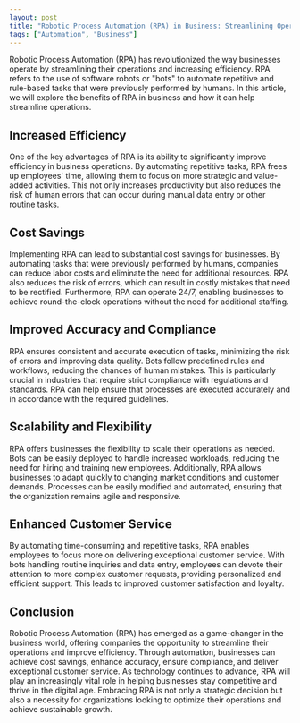 ```yaml
---
layout: post
title: "Robotic Process Automation (RPA) in Business: Streamlining Operations"
tags: ["Automation", "Business"]
---
```


Robotic Process Automation (RPA) has revolutionized the way businesses operate by streamlining their operations and increasing efficiency. RPA refers to the use of software robots or "bots" to automate repetitive and rule-based tasks that were previously performed by humans. In this article, we will explore the benefits of RPA in business and how it can help streamline operations.

## Increased Efficiency

One of the key advantages of RPA is its ability to significantly improve efficiency in business operations. By automating repetitive tasks, RPA frees up employees' time, allowing them to focus on more strategic and value-added activities. This not only increases productivity but also reduces the risk of human errors that can occur during manual data entry or other routine tasks.

## Cost Savings

Implementing RPA can lead to substantial cost savings for businesses. By automating tasks that were previously performed by humans, companies can reduce labor costs and eliminate the need for additional resources. RPA also reduces the risk of errors, which can result in costly mistakes that need to be rectified. Furthermore, RPA can operate 24/7, enabling businesses to achieve round-the-clock operations without the need for additional staffing.

## Improved Accuracy and Compliance

RPA ensures consistent and accurate execution of tasks, minimizing the risk of errors and improving data quality. Bots follow predefined rules and workflows, reducing the chances of human mistakes. This is particularly crucial in industries that require strict compliance with regulations and standards. RPA can help ensure that processes are executed accurately and in accordance with the required guidelines.

## Scalability and Flexibility

RPA offers businesses the flexibility to scale their operations as needed. Bots can be easily deployed to handle increased workloads, reducing the need for hiring and training new employees. Additionally, RPA allows businesses to adapt quickly to changing market conditions and customer demands. Processes can be easily modified and automated, ensuring that the organization remains agile and responsive.

## Enhanced Customer Service

By automating time-consuming and repetitive tasks, RPA enables employees to focus more on delivering exceptional customer service. With bots handling routine inquiries and data entry, employees can devote their attention to more complex customer requests, providing personalized and efficient support. This leads to improved customer satisfaction and loyalty.

## Conclusion

Robotic Process Automation (RPA) has emerged as a game-changer in the business world, offering companies the opportunity to streamline their operations and improve efficiency. Through automation, businesses can achieve cost savings, enhance accuracy, ensure compliance, and deliver exceptional customer service. As technology continues to advance, RPA will play an increasingly vital role in helping businesses stay competitive and thrive in the digital age. Embracing RPA is not only a strategic decision but also a necessity for organizations looking to optimize their operations and achieve sustainable growth.
